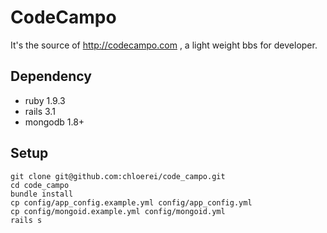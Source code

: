 # CodeCampo

It's the source of http://codecampo.com , a light weight bbs for developer.

## Dependency

* ruby 1.9.3
* rails 3.1
* mongodb 1.8+

## Setup

    git clone git@github.com:chloerei/code_campo.git
    cd code_campo
    bundle install
    cp config/app_config.example.yml config/app_config.yml
    cp config/mongoid.example.yml config/mongoid.yml
    rails s
